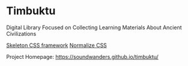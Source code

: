 # Timbuktu
Digital Library Focused on Collecting Learning Materials About Ancient Civilizations

<a href = "http://getskeleton.com">Skeleton CSS framework</a>
<a href = "https://github.com/necolas/normalize.css/">Normalize CSS</a>

Project Homepage: 
https://soundwanders.github.io/timbuktu/ 

